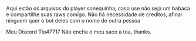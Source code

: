 Aqui estão os arquivos do player sonequinha, caso use não seja um babaca e compartilhe suas raws comigo.
Não há necessidade de creditos, afinal ninguem quer o bot deles com o nome de outra pessoa




Meu Discord Tio#7717
Não encha o meu saco a toa, thanks.
